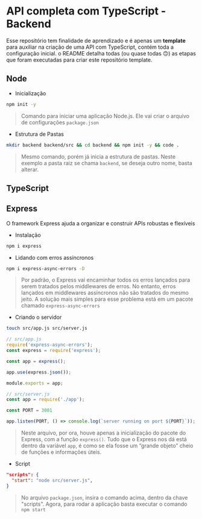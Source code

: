 # API completa com TypeScript - Backend
Esse repositório tem finalidade de aprendizado e é apenas um **template** para auxiliar na criação de uma API com TypeScript, contém toda a configuração inicial.
o README detalha todas (ou quase todas :upside_down_face:) as etapas que foram executadas para criar este repositório template.

## Node

<!-- <details> -->
  <!-- <summary>. . .</summary> -->
  
  - Inicialização
  ```sh
  npm init -y
  ```
  > Comando para iniciar uma aplicação Node.js. Ele vai criar o arquivo de configurações `package.json`

  - Estrutura de Pastas
  ```sh
  mkdir backend backend/src && cd backend && npm init -y && code .
  ```
  > Mesmo comando, porém já inicia a estrutura de pastas. Neste exemplo a pasta raiz se chama `backend`, se deseja outro nome, basta alterar.

<!-- </details> -->

## TypeScript

<!-- <details> -->
  <!-- <summary>. . .</summary> -->
  

<!-- </details> -->


## Express
<!-- <details> -->
  <!-- <summary>. . .</summary> -->
  
  O framework Express ajuda a organizar e construir APIs robustas e flexíveis
  - Instalação
  ```sh
  npm i express
  ```
  - Lidando com erros assíncronos
  ```sh
  npm i express-async-errors -D
  ```
  > Por padrão, o Express vai encaminhar todos os erros lançados para serem tratados pelos middlewares de erros. No entanto, erros lançados em middlewares assíncronos não são tratados do mesmo jeito. A solução mais simples para esse problema está em um pacote chamado `express-async-errors`

  - Criando o servidor
  ```sh
  touch src/app.js src/server.js
  ```
  ```js
  // src/app.js
  require('express-async-errors');
  const express = require('express');

  const app = express();

  app.use(express.json());

  module.exports = app;
  ```
  ```js
  // src/server.js
  const app = require('./app');

  const PORT = 3001

  app.listen(PORT, () => console.log(`server running on port ${PORT}`));
  ```
  > Neste arquivo, por ora, houve apenas a inicialização do pacote do Express, com a função `express()`. Tudo que o Express nos dá está dentro da variável `app`, é como se ela fosse um “grande objeto” cheio de funções e informações úteis.
  
  - Script
  ```json
  "scripts": {
    "start": "node src/server.js",
  }
  ```
  > No arquivo `package.json`, insira o comando acima, dentro da chave "scripts". Agora, para rodar a aplicação basta executar o comando `npm start`

<!-- </details> -->